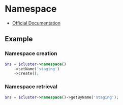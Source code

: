 # Namespace

- [Official Documentation](https://kubernetes.io/docs/concepts/overview/working-with-objects/namespaces/)

## Example

### Namespace creation

```php
$ns = $cluster->namespace()
    ->setName('staging')
    ->create();
```

### Namespace retrieval

```php
$ns = $cluster->namespace()->getByName('staging');
```

